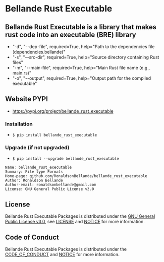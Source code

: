 # Bellande Rust Executable

## Bellande Rust Executable is a library that makes rust code into an executable (BRE) library
- "-d", "--dep-file", required=True, help="Path to the dependencies file (dependencies.bellande)"
- "-s", "--src-dir", required=True, help="Source directory containing Rust files"
- "-m", "--main-file", required=True, help="Main Rust file name (e.g., main.rs)"
- "-o", "--output", required=True, help="Output path for the compiled executable"

## Website PYPI
- https://pypi.org/project/bellande_rust_executable

### Installation
- `$ pip install bellande_rust_executable`

### Upgrade (if not upgraded)
- `$ pip install --upgrade bellande_rust_executable`

```
Name: bellande_rust_executable
Summary: File type Formats
Home-page: github.com/RonaldsonBellande/bellande_rust_executable
Author: Ronaldson Bellande
Author-email: ronaldsonbellande@gmail.com
License: GNU General Public License v3.0
```

## License

Bellande Rust Executable Packages is distributed under the [GNU General Public License v3.0](https://www.gnu.org/licenses/gpl-3.0.en.html), see [LICENSE](https://github.com/Architecture-Mechanism/bellande_rust_executable/blob/main/LICENSE) and [NOTICE](https://github.com/Architecture-Mechanism/bellande_rust_executable/blob/main/LICENSE) for more information.

## Code of Conduct
Bellande Rust Executable Packages is distributed under the [CODE_OF_CONDUCT](https://github.com/Architecture-Mechanism/bellande_rust_executable/blob/main/CODE_OF_CONDUCT.md) and [NOTICE](https://github.com/Architecture-Mechanism/bellande_rust_executable/blob/main/CODE_OF_CONDUCT.md) for more information.
